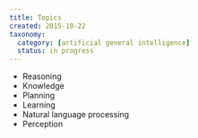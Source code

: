 ```yaml
---
title: Topics
created: 2015-10-22
taxonomy:
  category: [artificial general intelligence]
  status: in progress
---
```


* Reasoning
* Knowledge
* Planning
* Learning
* Natural language processing
* Perception
